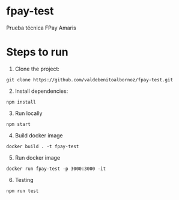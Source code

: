# fpay-test
Prueba técnica FPay Amaris

# Steps to run

1. Clone the project:

```git clone https://github.com/valdebenitoalbornoz/fpay-test.git```

2. Install dependencies:

```npm install```

3. Run locally

```npm start```

4. Build docker image

```docker build . -t fpay-test```


5. Run docker image

```docker run fpay-test -p 3000:3000 -it```


6. Testing

```npm run test```





